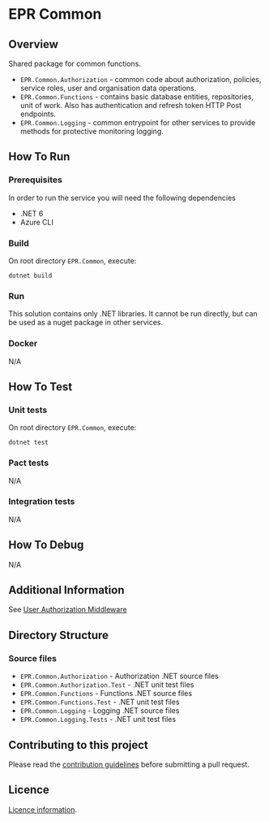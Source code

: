 # EPR Common

## Overview
Shared package for common functions.
- `EPR.Common.Authorization` - common code about authorization, policies, service roles, user and organisation data operations.
- `EPR.Common.Functions` - contains basic database entities, repositories, unit of work. Also has authentication and refresh token HTTP Post endpoints. 
- `EPR.Common.Logging` - common entrypoint for other services to provide methods for protective monitoring logging.

## How To Run

### Prerequisites
In order to run the service you will need the following dependencies
- .NET 6
- Azure CLI

### Build
On root directory `EPR.Common`, execute:
```
dotnet build
```

### Run
This solution contains only .NET libraries. It cannot be run directly, but can be used as a nuget package in other services.

### Docker
N/A

## How To Test

### Unit tests

On root directory `EPR.Common`, execute:
```
dotnet test
```

### Pact tests
N/A

### Integration tests
N/A

## How To Debug
N/A

## Additional Information
See [User Authorization Middleware](https://eaflood.atlassian.net/wiki/spaces/MWR/pages/4346839200/User+Authorization+Middleware)

## Directory Structure
### Source files
- `EPR.Common.Authorization` - Authorization .NET source files
- `EPR.Common.Authorization.Test` - .NET unit test files
- `EPR.Common.Functions` - Functions .NET source files
- `EPR.Common.Functions.Test` - .NET unit test files
- `EPR.Common.Logging` - Logging .NET source files
- `EPR.Common.Logging.Tests` - .NET unit test files

## Contributing to this project
Please read the [contribution guidelines](CONTRIBUTING.md) before submitting a pull request.

## Licence
[Licence information](LICENCE.md).